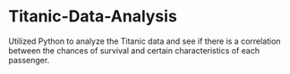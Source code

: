 # Titanic-Data-Analysis
Utilized Python to analyze the Titanic data and see if there is a correlation between the chances of survival and certain characteristics of each passenger.
